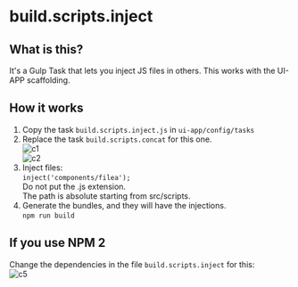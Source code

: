 # build.scripts.inject

## What is this?
It's a Gulp Task that lets you inject JS files in others.
This works with the UI-APP scaffolding.

## How it works
1) Copy the task `build.scripts.inject.js` in `ui-app/config/tasks`  
2) Replace the task `build.scripts.concat` for this one.  
![c1](https://cloud.githubusercontent.com/assets/16105726/23305771/19a76dce-fa7f-11e6-8881-ea7c0ae9d287.png)  
![c2](https://cloud.githubusercontent.com/assets/16105726/23305788/327288e8-fa7f-11e6-9cab-155a60e55a1c.png)  
3) Inject files:  
`inject('components/filea');`  
Do not put the .js extension.  
The path is absolute starting from src/scripts.  
4) Generate the bundles, and they will have the injections.  
`npm run build`  

## If you use NPM 2  
Change the dependencies in the file `build.scripts.inject` for this:  
![c5](https://cloud.githubusercontent.com/assets/16105726/23305933/ce237414-fa7f-11e6-9206-99a9eae31ec0.png)  
